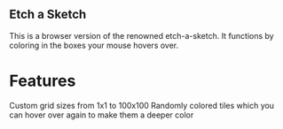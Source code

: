 ## Etch a Sketch
This is a browser version of the renowned etch-a-sketch.
It functions by coloring in the boxes your mouse hovers over. 

# Features
Custom grid sizes from 1x1 to 100x100
Randomly colored tiles which you can hover over again to make them a deeper color
